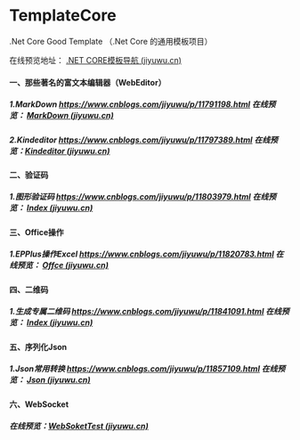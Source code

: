 # TemplateCore
.Net Core Good Template （.Net Core 的通用模板项目）   



在线预览地址： [.NET CORE模板导航 (jiyuwu.cn)](https://templatecore.jiyuwu.cn/)

#### 一、那些著名的富文本编辑器（WebEditor）
##### 1.MarkDown                        https://www.cnblogs.com/jiyuwu/p/11791198.html    在线预览： [MarkDown (jiyuwu.cn)](https://templatecore.jiyuwu.cn/Editor/MarkDown)
##### 2.Kindeditor                      https://www.cnblogs.com/jiyuwu/p/11797389.html    在线预览：[Kindeditor (jiyuwu.cn)](https://templatecore.jiyuwu.cn/Editor/Kindeditor)
#### 二、验证码
##### 1.图形验证码                     https://www.cnblogs.com/jiyuwu/p/11803979.html    在线预览： [Index (jiyuwu.cn)](https://templatecore.jiyuwu.cn/Verify/Index)
#### 三、Office操作
##### 1.EPPlus操作Excel                https://www.cnblogs.com/jiyuwu/p/11820783.html    在线预览： [Offce (jiyuwu.cn)](https://templatecore.jiyuwu.cn/Office/Index)
#### 四、二维码
##### 1.生成专属二维码                https://www.cnblogs.com/jiyuwu/p/11841091.html     在线预览： [Index (jiyuwu.cn)](https://templatecore.jiyuwu.cn/QRCode/Index)
#### 五、序列化Json
##### 1.Json常用转换                  https://www.cnblogs.com/jiyuwu/p/11857109.html     在线预览： [Json (jiyuwu.cn)](https://templatecore.jiyuwu.cn/Home/Json)

#### 六、WebSocket

##### 在线预览：[WebSoketTest (jiyuwu.cn)](https://templatecore.jiyuwu.cn/Home/WebSoketTest)